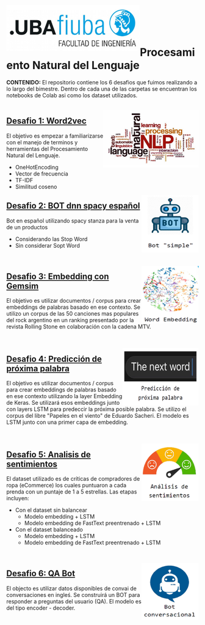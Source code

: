
<img src="https://github.com/jpalianak/Procesamiento_Natural_lenguaje/blob/main/logoFIUBA.jpg" align="left"
     alt="Logo FIUBA" width="350" height="120">
<br />
<br /> 
<br /> 
<br />


# Procesamiento Natural del Lenguaje

**CONTENIDO:** El repositorio contiene los 6 desafios que fuimos realizando a lo largo del bimestre. Dentro de cada una de las carpetas se encuentran los notebooks de Colab asi como los dataset utilizados.
<br />
<br />

<img src="https://github.com/jpalianak/Procesamiento_Natural_lenguaje/blob/main/Desafio1.png" align="right"
     alt="Logo FIUBA" width="250" height="150">     
## [Desafio 1: Word2vec](https://github.com/jpalianak/Procesamiento_Natural_lenguaje/blob/main/clase_1/Desafio)
El objetivo es empezar a familiarizarse con el manejo de terminos y herramientas del Procesamiento Natural del Lenguaje.
  * OneHotEncoding
  * Vector de frecuencia
  * TF-IDF
  * Similitud coseno 


<img src="https://github.com/jpalianak/Procesamiento_Natural_lenguaje/blob/main/Desafio2.png" align="right"
     alt="Logo FIUBA" width="150" height="150">  
## [Desafio 2: BOT dnn spacy español](https://github.com/jpalianak/Procesamiento_Natural_lenguaje/blob/main/clase_2/Desafio)
   Bot en español utilizando spacy stanza para la venta de un productos
   
   * Considerando las Stop Word
   * Sin considerar Sopt Word
<br />

<img src="https://github.com/jpalianak/Procesamiento_Natural_lenguaje/blob/main/Desafio3.png" align="right"
     alt="Logo FIUBA" width="150" height="150">     
## [Desafio 3: Embedding con Gemsim](https://github.com/jpalianak/Procesamiento_Natural_lenguaje/blob/main/clase_3/Desafio)
El objetivo es utilizar documentos / corpus para crear embeddings de palabras basado en ese contexto. Se utilizo un corpus de las 50 canciones mas populares del rock argentino en un ranking presentado por la revista Rolling Stone en colaboración con la cadena MTV.
<br /> 
<br />
<br />

<img src="https://github.com/jpalianak/Procesamiento_Natural_lenguaje/blob/main/Desafio4.png" align="right"
     alt="Logo FIUBA" width="200" height="150">
## [Desafio 4: Predicción de próxima palabra](https://github.com/jpalianak/Procesamiento_Natural_lenguaje/blob/main/clase_4/Desafio)
El objetivo es utilizar documentos / corpus para crear embeddings de palabras basado en ese contexto utilizando la layer Embedding de Keras. Se utilizará esos embeddings junto con layers LSTM para predeccir la próxima posible palabra. Se utilizo el corpus del libre "Papeles en el viento" de Eduardo Sacheri. El modelo es LSTM junto con una primer capa de embedding.
<br />
<br />
<br />

<img src="https://github.com/jpalianak/Procesamiento_Natural_lenguaje/blob/main/Desafio5.png" align="right"
     alt="Logo FIUBA" width="150" height="150">     
## [Desafio 5: Analisis de sentimientos](https://github.com/jpalianak/Procesamiento_Natural_lenguaje/blob/main/clase_5/Desafio)
El dataset utilizado es de críticas de compradores de ropa (eCommerce) los cuales puntuaron a cada prenda con un puntaje de 1 a 5 estrellas. Las etapas incluyen:
  - Con el dataset sin balancear
     * Modelo embedding + LSTM
     * Modelo embedding de FastText preentrenado + LSTM
  - Con el dataset balanceado
     * Modelo embedding + LSTM
     * Modelo embedding de FastText preentrenado + LSTM
<br />

<img src="https://github.com/jpalianak/Procesamiento_Natural_lenguaje/blob/main/Desafio6.png" align="right"
     alt="Logo FIUBA" width="150" height="150">
## [Desafio 6: QA Bot](https://github.com/jpalianak/Procesamiento_Natural_lenguaje/blob/main/clase_6/Desafio)
El objecto es utilizar datos disponibles de convai de conversaciones en ingleś. Se construirá un BOT para responder a preguntas del usuario (QA). El modelo es del tipo encoder - decoder.
